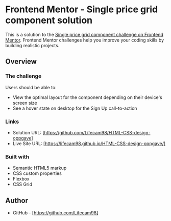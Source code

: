 # Frontend Mentor - Single price grid component solution

This is a solution to the [Single price grid component challenge on Frontend Mentor](https://www.frontendmentor.io/challenges/single-price-grid-component-5ce41129d0ff452fec5abbbc). Frontend Mentor challenges help you improve your coding skills by building realistic projects.

## Overview

### The challenge

Users should be able to:

- View the optimal layout for the component depending on their device's screen size
- See a hover state on desktop for the Sign Up call-to-action

### Links

- Solution URL: [https://github.com/Lifecam98/HTML-CSS-design-oppgave]
- Live Site URL: [https://lifecam98.github.io/HTML-CSS-design-oppgave/]

### Built with

- Semantic HTML5 markup
- CSS custom properties
- Flexbox
- CSS Grid

## Author

- GitHub - [https://github.com/Lifecam98]
